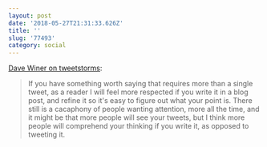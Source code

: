 ```yaml
---
layout: post
date: '2018-05-27T21:31:33.626Z'
title: ''
slug: '77493'
category: social
---
```

[Dave Winer on tweetstorms](http://scripting.com/2018/05/24.html#a140126):

>If you have something worth saying that requires more than a single tweet, as a reader I will feel more respected if you write it in a blog post, and refine it so it&#39;s easy to figure out what your point is. There still is a cacaphony of people wanting attention, more all the time, and it might be that more people will see your tweets, but I think more people will comprehend your thinking if you write it, as opposed to tweeting it. 
